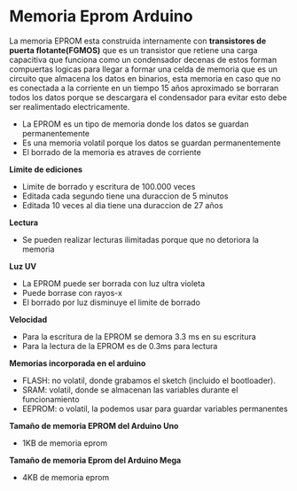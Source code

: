 # Memoria Eprom Arduino

La memoria EPROM esta construida internamente con **transistores de puerta flotante(FGMOS)** que es un transistor que retiene una carga capacitiva que funciona como un condensador decenas de estos forman compuertas logicas para llegar a formar una celda de memoria que es un circuito que almacena los datos en binarios, esta memoria en caso que no es conectada a la corriente en un tiempo 15 años aproximado se borraran todos los datos porque se descargara el condensador para evitar esto debe ser realimentado electricamente.

* La EPROM es un tipo de memoria donde los datos se guardan permanentemente
* Es una memoria volatil porque los datos se guardan permanentemente
* El borrado de la memoria es atraves de corriente


**Limite de ediciones**
* Limite de borrado y escritura de 100.000 veces 
* Editada cada segundo tiene una duraccion de 5 minutos
* Editada 10 veces al dia tiene una duraccion de 27 años

**Lectura**
* Se pueden realizar lecturas ilimitadas porque que no detoriora la memoria


**Luz UV** 
* La EPROM puede ser borrada con luz ultra violeta
* Puede borrase con rayos-x 
* El borrado por luz disminuye el limite de borrado


**Velocidad**
* Para la escritura de la EPROM se demora 3.3 ms en su escritura 
* Para la lectura de la EPROM es de 0.3ms para lectura

**Memorias incorporada en el arduino**
* FLASH: no volatil, donde grabamos el sketch (incluido el bootloader).
* SRAM: volatil, donde se almacenan las variables durante el funcionamiento
* EEPROM: o volatil, la podemos usar para guardar variables permanentes

**Tamaño de memoria EPROM del Arduino Uno**
* 1KB de memoria eprom

**Tamaño de memoria Eprom del Arduino Mega**
* 4KB de memoria eprom
